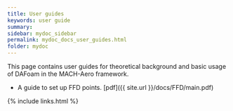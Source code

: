 ```yaml
---
title: User guides
keywords: user guide
summary: 
sidebar: mydoc_sidebar
permalink: mydoc_docs_user_guides.html
folder: mydoc
---
```


This page contains user guides for theoretical background and basic usage of DAFoam in the MACH-Aero framework.

- A guide to set up FFD points. [pdf]({{ site.url }}/docs/FFD/main.pdf)


{% include links.html %}
